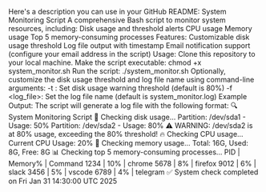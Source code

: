 
Here's a description you can use in your GitHub README:
System Monitoring Script
A comprehensive Bash script to monitor system resources, including:
Disk usage and threshold alerts
CPU usage
Memory usage
Top 5 memory-consuming processes
Features:
Customizable disk usage threshold
Log file output with timestamp
Email notification support (configure your email address in the script)
Usage:
Clone this repository to your local machine.
Make the script executable: chmod +x system_monitor.sh
Run the script: ./system_monitor.sh
Optionally, customize the disk usage threshold and log file name using command-line arguments:
-t <threshold>: Set disk usage warning threshold (default is 80%)
-f <log_file>: Set the log file name (default is system_monitor.log)
Example Output:
The script will generate a log file with the following format:
🔍 System Monitoring Script
📂 Checking disk usage...
Partition: /dev/sda1 - Usage: 50%
Partition: /dev/sda2 - Usage: 80%
⚠️ WARNING: /dev/sda2 is at 80% usage, exceeding the 80% threshold!
🔥 Checking CPU usage...
Current CPU Usage: 20%
💾 Checking memory usage...
Total: 16G, Used: 8G, Free: 8G
📊 Checking top 5 memory-consuming processes...
PID | Memory% | Command
1234 | 10% | chrome
5678 | 8% | firefox
9012 | 6% | slack
3456 | 5% | vscode
6789 | 4% | telegram
✅ System check completed on Fri Jan 31 14:30:00 UTC 2025
